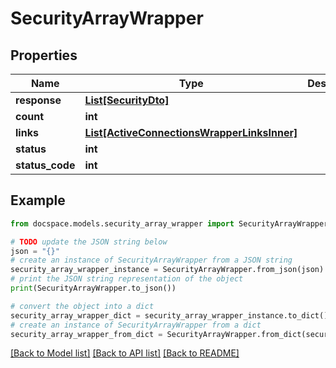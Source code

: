 # SecurityArrayWrapper


## Properties

Name | Type | Description | Notes
------------ | ------------- | ------------- | -------------
**response** | [**List[SecurityDto]**](SecurityDto.md) |  | [optional] 
**count** | **int** |  | [optional] 
**links** | [**List[ActiveConnectionsWrapperLinksInner]**](ActiveConnectionsWrapperLinksInner.md) |  | [optional] 
**status** | **int** |  | [optional] 
**status_code** | **int** |  | [optional] 

## Example

```python
from docspace.models.security_array_wrapper import SecurityArrayWrapper

# TODO update the JSON string below
json = "{}"
# create an instance of SecurityArrayWrapper from a JSON string
security_array_wrapper_instance = SecurityArrayWrapper.from_json(json)
# print the JSON string representation of the object
print(SecurityArrayWrapper.to_json())

# convert the object into a dict
security_array_wrapper_dict = security_array_wrapper_instance.to_dict()
# create an instance of SecurityArrayWrapper from a dict
security_array_wrapper_from_dict = SecurityArrayWrapper.from_dict(security_array_wrapper_dict)
```
[[Back to Model list]](../README.md#documentation-for-models) [[Back to API list]](../README.md#documentation-for-api-endpoints) [[Back to README]](../README.md)


